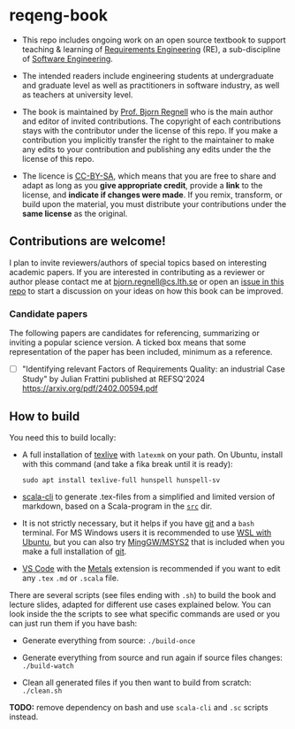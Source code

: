 # reqeng-book

* This repo includes ongoing work on an open source textbook to support teaching & learning of [Requirements Engineering](https://en.wikipedia.org/wiki/Requirements_engineering) (RE), a sub-discipline of [Software Engineering](https://en.wikipedia.org/wiki/Software_engineering). 

* The intended readers include engineering students at undergraduate and graduate level as well as practitioners in software industry, as well as teachers at university level.

* The book is maintained by [Prof. Bjorn Regnell](https://cs.lth.se/bjorn-regnell/) who is the main author and editor of invited contributions. The copyright of each contributions stays with the contributor under the license of this repo. If you make a contribution you implicitly transfer the right to the maintainer to make any edits to your contribution and publishing any edits under the the license of this repo.  

* The licence is [CC-BY-SA](https://creativecommons.org/licenses/by-sa/4.0/deed.en), which means that you are free to share and adapt as long as you **give appropriate credit**, provide a **link** to the license, and **indicate if changes were made**. If you remix, transform, or build upon the material, you must distribute your contributions under the **same license** as the original.

## Contributions are welcome!

I plan to invite reviewers/authors of special topics based on interesting academic papers. If you are interested in contributing as a reviewer or author please contact me at bjorn.regnell@cs.lth.se or open an [issue in this repo](https://github.com/bjornregnell/reqeng-book/issues) to start a discussion on your ideas on how this book can be improved.

### Candidate papers

The following papers are candidates for referencing, summarizing or inviting a popular science version. A ticked box means that some representation of the paper has been included, minimum as a reference.

- [ ] "Identifying relevant Factors of Requirements Quality: an industrial Case Study" by Julian Frattini published at REFSQ'2024  https://arxiv.org/pdf/2402.00594.pdf



## How to build 

You need this to build locally:
* A full installation of [texlive](https://tug.org/texlive/) with `latexmk` on your path. 
On Ubuntu, install with this command (and take a fika break until it is ready):
  ```
  sudo apt install texlive-full hunspell hunspell-sv
  ```

* [scala-cli](https://scala-cli.virtuslab.org/install/) to generate .tex-files from a simplified and limited version of markdown, based on a Scala-program in the [`src`](https://github.com/bjornregnell/reqeng-book/tree/main/src) dir.

* It is not strictly necessary, but it helps if you have [git](https://git-scm.com/download/win) and a `bash` terminal. For MS Windows users it is recommended to use [WSL with Ubuntu](https://learn.microsoft.com/en-us/windows/wsl/install), but you can also try [MingGW/MSYS2](https://en.wikipedia.org/wiki/Mingw-w64) that is included when you make a full installation of [git](https://git-scm.com/download/win).

* [VS Code](https://code.visualstudio.com/) with the [Metals](https://scalameta.org/metals/docs/editors/vscode/#installation) extension is recommended if you want to edit any `.tex` `.md` or `.scala` file.

There are several scripts (see files ending with `.sh`) to build the book and lecture slides, adapted for different use cases explained below. You can look inside the the scripts to see what specific commands are used or you can just run them if you have bash:

* Generate everything from source: 
  `./build-once`

* Generate everything from source and run again if source files changes:
  `./build-watch`

* Clean all generated files if you then want to build from scratch:
  `./clean.sh`

**TODO:** remove dependency on bash and use `scala-cli` and `.sc` scripts instead.